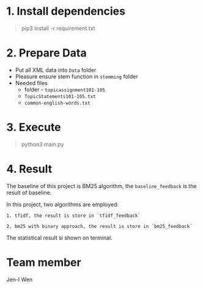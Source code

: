 # 1. Install dependencies

> pip3 install -r requirement.txt

# 2. Prepare Data

- Put all XML data into `Data` folder
- Pleasure ensure stem function in `stemming` folder
- Needed files
    -  folder - `topicassignment101-105`
    - `TopicStatements101-105.txt`
    - `common-english-words.txt`

# 3. Execute

> python3 main.py

# 4. Result

The baseline of this project is BM25 algorithm, the `baseline_feedback` is the result of baseline.

In this project, two algorithms are employed:
    
    1. tfidf, the result is store in `tfidf_feedback`

    2. bm25 with binary approach, the result is store in `bm25_feedback`

The statistical result si shown on terminal.

# Team member

Jen-I Wen
